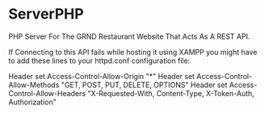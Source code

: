 # ServerPHP
PHP Server For The GRND Restaurant Website That Acts As A REST API.

If Connecting to this API fails while hosting it using XAMPP you might have to add these lines to your httpd.conf configuration file: 

Header set Access-Control-Allow-Origin "*"
Header set Access-Control-Allow-Methods "GET, POST, PUT, DELETE, OPTIONS"
Header set Access-Control-Allow-Headers "X-Requested-With, Content-Type, X-Token-Auth, Authorization"

